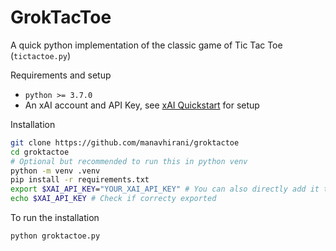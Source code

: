 # GrokTacToe

A quick python implementation of the classic game of Tic Tac Toe (`tictactoe.py`)

Requirements and setup

- `python >= 3.7.0`
- An xAI account and API Key, see [xAI Quickstart](https://docs.x.ai/docs/quickstart#quickstart) for setup

Installation

```bash
git clone https://github.com/manavhirani/groktactoe
cd groktactoe
# Optional but recommended to run this in python venv
python -m venv .venv
pip install -r requirements.txt
export $XAI_API_KEY="YOUR_XAI_API_KEY" # You can also directly add it to your your source
echo $XAI_API_KEY # Check if correcty exported
```

To run the installation
```bash
python groktactoe.py
```
